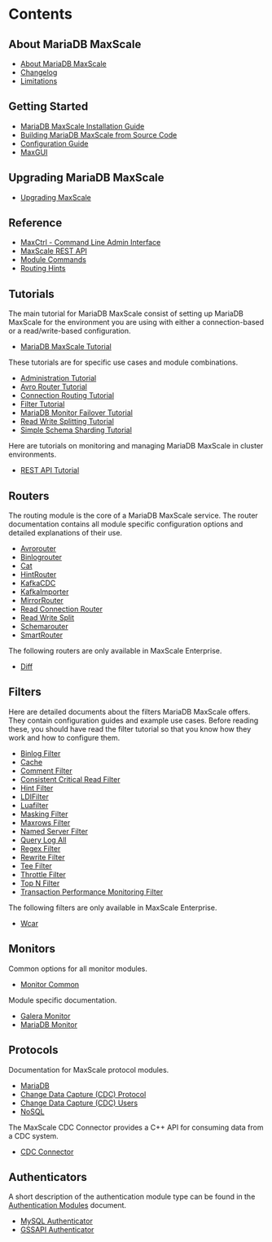 
# Contents

## About MariaDB MaxScale

 - [About MariaDB MaxScale](About/About-MaxScale.md)
 - [Changelog](Changelog.md)
 - [Limitations](About/Limitations.md)

## Getting Started

 - [MariaDB MaxScale Installation Guide](Getting-Started/MariaDB-MaxScale-Installation-Guide.md)
 - [Building MariaDB MaxScale from Source Code](Getting-Started/Building-MaxScale-from-Source-Code.md)
 - [Configuration Guide](Getting-Started/Configuration-Guide.md)
 - [MaxGUI](Getting-Started/MaxGUI.md)

## Upgrading MariaDB MaxScale

- [Upgrading MaxScale](Upgrading/Upgrading-MaxScale.md)

## Reference

 - [MaxCtrl - Command Line Admin Interface](Reference/MaxCtrl.md)
 - [MaxScale REST API](REST-API/API.md)
 - [Module Commands](Reference/Module-Commands.md)
 - [Routing Hints](Reference/Hint-Syntax.md)

## Tutorials

The main tutorial for MariaDB MaxScale consist of setting up MariaDB MaxScale for the environment you are using with either a connection-based or a read/write-based configuration.

 - [MariaDB MaxScale Tutorial](Tutorials/MaxScale-Tutorial.md)

These tutorials are for specific use cases and module combinations.

 - [Administration Tutorial](Tutorials/Administration-Tutorial.md)
 - [Avro Router Tutorial](Tutorials/Avrorouter-Tutorial.md)
 - [Connection Routing Tutorial](Tutorials/Connection-Routing-Tutorial.md)
 - [Filter Tutorial](Tutorials/Filter-Tutorial.md)
 - [MariaDB Monitor Failover Tutorial](Tutorials/MariaDB-Monitor-Failover.md)
 - [Read Write Splitting Tutorial](Tutorials/Read-Write-Splitting-Tutorial.md)
 - [Simple Schema Sharding Tutorial](Tutorials/Simple-Sharding-Tutorial.md)

Here are tutorials on monitoring and managing MariaDB MaxScale in cluster environments.

 - [REST API Tutorial](Tutorials/REST-API-Tutorial.md)

## Routers

The routing module is the core of a MariaDB MaxScale service. The router documentation
contains all module specific configuration options and detailed explanations
of their use.

 - [Avrorouter](Routers/Avrorouter.md)
 - [Binlogrouter](Routers/Binlogrouter.md)
 - [Cat](Routers/Cat.md)
 - [HintRouter](Routers/HintRouter.md)
 - [KafkaCDC](Routers/KafkaCDC.md)
 - [KafkaImporter](Routers/KafkaImporter.md)
 - [MirrorRouter](Routers/Mirror.md)
 - [Read Connection Router](Routers/ReadConnRoute.md)
 - [Read Write Split](Routers/ReadWriteSplit.md)
 - [Schemarouter](Routers/SchemaRouter.md)
 - [SmartRouter](Routers/SmartRouter.md)

The following routers are only available in MaxScale Enterprise.

 - [Diff](Routers/Diff.md)

## Filters

Here are detailed documents about the filters MariaDB MaxScale offers. They contain configuration guides and example use cases. Before reading these, you should have read the filter tutorial so that you know how they work and how to configure them.

 - [Binlog Filter](Filters/BinlogFilter.md)
 - [Cache](Filters/Cache.md)
 - [Comment Filter](Filters/Comment.md)
 - [Consistent Critical Read Filter](Filters/CCRFilter.md)
 - [Hint Filter](Filters/Hintfilter.md)
 - [LDIFilter](Filters/LDIFilter.md)
 - [Luafilter](Filters/Luafilter.md)
 - [Masking Filter](Filters/Masking.md)
 - [Maxrows Filter](Filters/Maxrows.md)
 - [Named Server Filter](Filters/Named-Server-Filter.md)
 - [Query Log All](Filters/Query-Log-All-Filter.md)
 - [Regex Filter](Filters/Regex-Filter.md)
 - [Rewrite Filter](Filters/RewriteFilter.md)
 - [Tee Filter](Filters/Tee-Filter.md)
 - [Throttle Filter](Filters/Throttle.md)
 - [Top N Filter](Filters/Top-N-Filter.md)
 - [Transaction Performance Monitoring Filter](Filters/Transaction-Performance-Monitoring-Filter.md)

The following filters are only available in MaxScale Enterprise.

 - [Wcar](Filters/Wcar.md)

## Monitors

Common options for all monitor modules.

 - [Monitor Common](Monitors/Monitor-Common.md)

Module specific documentation.

 - [Galera Monitor](Monitors/Galera-Monitor.md)
 - [MariaDB Monitor](Monitors/MariaDB-Monitor.md)

## Protocols

Documentation for MaxScale protocol modules.

 - [MariaDB](Protocols/MariaDB.md)
 - [Change Data Capture (CDC) Protocol](Protocols/CDC.md)
 - [Change Data Capture (CDC) Users](Protocols/CDC_users.md)
 - [NoSQL](Protocols/NoSQL.md)

The MaxScale CDC Connector provides a C++ API for consuming data from a CDC system.

 - [CDC Connector](Connectors/CDC-Connector.md)

## Authenticators

A short description of the authentication module type can be found in the
[Authentication Modules](Authenticators/Authentication-Modules.md)
document.

 - [MySQL Authenticator](Authenticators/MySQL-Authenticator.md)
 - [GSSAPI Authenticator](Authenticators/GSSAPI-Authenticator.md)
